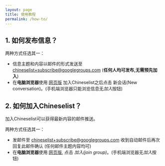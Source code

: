 ```yaml
---
layout: page
title: 使用教程
permalink: /how-to/
---
```


## 1. 如何发布信息？

两种方式任选其一：

- 信息主题和内容以邮件的形式发送至 chineselist+subscribe@googlegroups.com (**任何人均可发布,无需预先加入**)
- 在**电脑浏览器**使用 [网页版][c] 加入Chineselist之后点击 新会话(New conversation)。(手机端浏览器只能浏览信息无*加入*按钮)

## 2. 如何加入Chineselist？

加入Chineselist可以获得最新内容的邮件推送。

两种方式任选其一：

- 发邮件至 chineselist+subscribe@googlegroups.com 收到自动邮件后再次回复此邮件确认 (任何邮件主题内容均可)
- 在**电脑浏览器**使用 [网页版][c], 点击 *加入(join group)*。(手机端浏览器无*加入*按钮)



[c]: http://chineselist.fi

